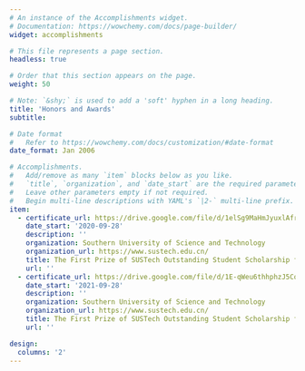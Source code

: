 ```yaml
---
# An instance of the Accomplishments widget.
# Documentation: https://wowchemy.com/docs/page-builder/
widget: accomplishments

# This file represents a page section.
headless: true

# Order that this section appears on the page.
weight: 50

# Note: `&shy;` is used to add a 'soft' hyphen in a long heading.
title: 'Honors and Awards'
subtitle:

# Date format
#   Refer to https://wowchemy.com/docs/customization/#date-format
date_format: Jan 2006

# Accomplishments.
#   Add/remove as many `item` blocks below as you like.
#   `title`, `organization`, and `date_start` are the required parameters.
#   Leave other parameters empty if not required.
#   Begin multi-line descriptions with YAML's `|2-` multi-line prefix.
item:
  - certificate_url: https://drive.google.com/file/d/1elSg9MaHmJyuxlAfr_q-J-vLiDS5xIgc/view?usp=sharing
    date_start: '2020-09-28'
    description: ''
    organization: Southern University of Science and Technology
    organization_url: https://www.sustech.edu.cn/
    title: The First Prize of SUSTech Outstanding Student Scholarship for the Academic Year 2019-2020 
    url: ''
  - certificate_url: https://drive.google.com/file/d/1E-qWeu6thhphzJ5Cq4wLKfMZ0nbo0Wm0/view?usp=sharing
    date_start: '2021-09-28'
    description: ''
    organization: Southern University of Science and Technology
    organization_url: https://www.sustech.edu.cn/
    title: The First Prize of SUSTech Outstanding Student Scholarship for the Academic Year 2020-2021 
    url: ''

design:
  columns: '2'
---
```

